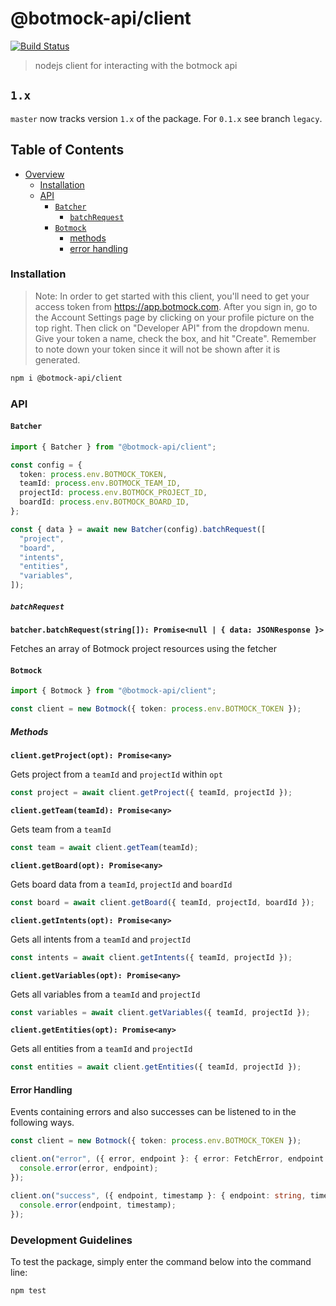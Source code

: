 # @botmock-api/client

[![Build Status](https://dev.azure.com/botmock/client/_apis/build/status/Botmock.botmock-js?branchName=master)](https://dev.azure.com/botmock/client/_build/latest?definitionId=3&branchName=master)

> nodejs client for interacting with the botmock api

## **`1.x`**

`master` now tracks version `1.x` of the package. For `0.1.x` see branch `legacy`.

## Table of Contents

* [Overview](#overview)
  * [Installation](#installation)
  * [API](#api)
    * [`Batcher`](#batcher)
      * [`batchRequest`](#batch-request)
    * [`Botmock`](#botmock)
      * [methods](#methods)
      * [error handling](#error-handling)

### Installation

> Note: In order to get started with this client, you'll need to get your access token from https://app.botmock.com. After you sign in, go to the Account Settings page by clicking on your profile picture on the top right. Then click on "Developer API" from the dropdown menu. Give your token a name, check the box, and hit "Create". Remember to note down your token since it will not be shown after it is generated.

```bash
npm i @botmock-api/client
```

### API

#### `Batcher`

```ts
import { Batcher } from "@botmock-api/client";

const config = {
  token: process.env.BOTMOCK_TOKEN,
  teamId: process.env.BOTMOCK_TEAM_ID,
  projectId: process.env.BOTMOCK_PROJECT_ID,
  boardId: process.env.BOTMOCK_BOARD_ID,
};

const { data } = await new Batcher(config).batchRequest([
  "project",
  "board",
  "intents",
  "entities",
  "variables",
]);
```

##### `batchRequest`

**`batcher.batchRequest(string[]): Promise<null | { data: JSONResponse }>`**

Fetches an array of Botmock project resources using the fetcher

#### `Botmock`

```ts
import { Botmock } from "@botmock-api/client";

const client = new Botmock({ token: process.env.BOTMOCK_TOKEN });
```

##### Methods

**`client.getProject(opt): Promise<any>`**

Gets project from a `teamId` and `projectId` within `opt`

```ts
const project = await client.getProject({ teamId, projectId });
```

**`client.getTeam(teamId): Promise<any>`**

Gets team from a `teamId`

```ts
const team = await client.getTeam(teamId);
```

**`client.getBoard(opt): Promise<any>`**

Gets board data from a `teamId`, `projectId` and `boardId`

```ts
const board = await client.getBoard({ teamId, projectId, boardId });
```

**`client.getIntents(opt): Promise<any>`**

Gets all intents from a `teamId` and `projectId`

```ts
const intents = await client.getIntents({ teamId, projectId });
```

**`client.getVariables(opt): Promise<any>`**

Gets all variables from a `teamId` and `projectId`

```ts
const variables = await client.getVariables({ teamId, projectId });
```

**`client.getEntities(opt): Promise<any>`**

Gets all entities from a `teamId` and `projectId`

```ts
const entities = await client.getEntities({ teamId, projectId });
```

#### Error Handling

Events containing errors and also successes can be listened to in the following ways.

```ts
const client = new Botmock({ token: process.env.BOTMOCK_TOKEN });

client.on("error", ({ error, endpoint }: { error: FetchError, endpoint: string }) => {
  console.error(error, endpoint);
});

client.on("success", ({ endpoint, timestamp }: { endpoint: string, timestamp: number }) => {
  console.error(endpoint, timestamp);
});
```

### Development Guidelines

To test the package, simply enter the command below into the command line:

```shell
npm test
```
